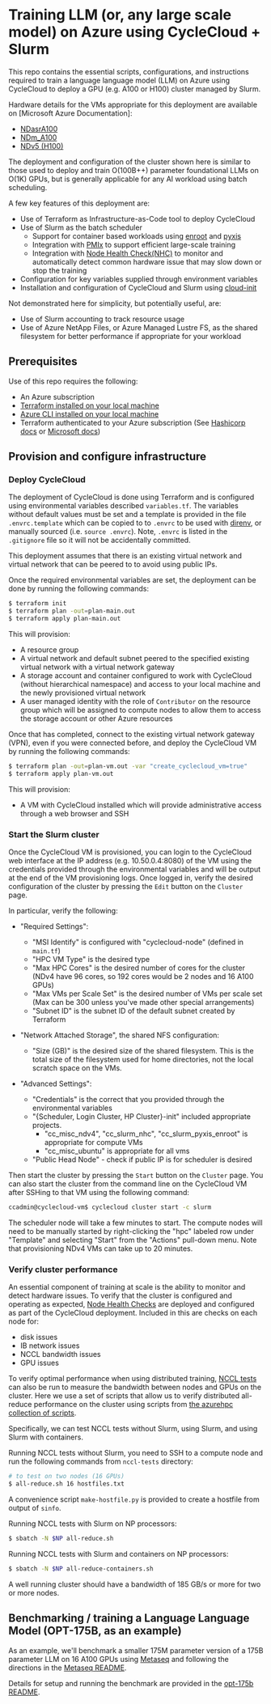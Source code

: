 # Training LLM (or, any large scale model) on Azure using CycleCloud + Slurm

This repo contains the essential scripts, configurations, and instructions required to train a language language model (LLM) on Azure using CycleCloud to deploy a GPU (e.g. A100 or H100) cluster managed by Slurm.

Hardware details for the VMs appropriate for this deployment are available on [Microsoft Azure Documentation]:
- [NDasrA100](https://learn.microsoft.com/en-us/azure/virtual-machines/nda100-v4-series)
- [NDm_A100](https://learn.microsoft.com/en-us/azure/virtual-machines/ndm-a100-v4-series)
- [NDv5 (H100)](https://azure.microsoft.com/en-in/blog/azure-previews-powerful-and-scalable-virtual-machine-to-help-customers-accelerate-ai/)

The deployment and configuration of the cluster shown here is similar to those used to deploy and train O(100B++) parameter foundational LLMs on O(1K) GPUs, but is generally applicable for any AI workload using batch scheduling.

A few key features of this deployment are:
- Use of Terraform as Infrastructure-as-Code tool to deploy CycleCloud
- Use of Slurm as the batch scheduler
  - Support for container based workloads using [enroot](https://github.com/NVIDIA/enroot) and [pyxis](https://github.com/NVIDIA/pyxis)
  - Integration with [PMIx](https://pmix.github.io/) to support efficient large-scale training
  - Integration with [Node Health Check(NHC)](https://github.com/mej/nhc) to monitor and automatically detect common hardware issue that may slow down or stop the training
- Configuration for key variables supplied through environment variables
- Installation and configuration of CycleCloud and Slurm using [cloud-init](https://cloudinit.readthedocs.io/en/latest/)

Not demonstrated here for simplicity, but potentially useful, are:
- Use of Slurm accounting to track resource usage
- Use of Azure NetApp Files, or Azure Managed Lustre FS, as the shared filesystem for better performance if appropriate for your workload

## Prerequisites

Use of this repo requires the following:

- An Azure subscription
- [Terraform installed on your local machine](https://developer.hashicorp.com/terraform/tutorials/azure-get-started/install-cli)
- [Azure CLI installed on your local machine](https://docs.microsoft.com/en-us/cli/azure/install-azure-cli)
- Terraform authenticated to your Azure subscription (See [Hashicorp docs](https://developer.hashicorp.com/terraform/tutorials/azure-get-started/azure-build) or [Microsoft docs](https://learn.microsoft.com/en-us/azure/developer/terraform/quickstart-configure#configure-in-azure-cloud-shell-with-bash))

## Provision and configure infrastructure

### Deploy CycleCloud

The deployment of CycleCloud is done using Terraform and is configured using environmental variables described `variables.tf`.  The variables without default values must be set and a template is provided in the file `.envrc.template` which can be copied to to `.envrc` to be used with [direnv](https://direnv.net/), or manually sourced (i.e. `source .envrc`).  Note, `.envrc` is listed in the `.gitignore` file so it will not be accidentally committed.

This deployment assumes that there is an existing virtual network and virtual network that can be peered to to avoid using public IPs.

Once the required environmental variables are set, the deployment can be done by running the following commands:

```bash
$ terraform init
$ terraform plan -out=plan-main.out
$ terraform apply plan-main.out
```
This will provision:
- A resource group
- A virtual network and default subnet peered to the specified existing virtual network with a virtual network gateway
- A storage account and container configured to work with CycleCloud (without hierarchical namespace) and access to your local machine and the newly provisioned virtual network
- A user managed identity with the role of `Contributor` on the resource group which will be assigned to compute nodes to allow them to access the storage account or other Azure resources

Once that has completed, connect to the existing virtual network gateway (VPN), even if you were connected before, and deploy the CycleCloud VM by running the following commands:

```bash
$ terraform plan -out=plan-vm.out -var "create_cyclecloud_vm=true"
$ terraform apply plan-vm.out
```

This will provision:
- A VM with CycleCloud installed which will provide administrative access through a web browser and SSH

### Start the Slurm cluster

Once the CycleCloud VM is provisioned, you can login to the CycleCloud web interface at the IP address (e.g. 10.50.0.4:8080) of the VM using the credentials provided through the environmental variables and will be output at the end of the VM provisioning logs.  Once logged in, verify the desired configuration of the cluster by pressing the `Edit` button on the `Cluster` page.

In particular, verify the following:

- "Required Settings":
    - "MSI Identify" is configured with "cyclecloud-node" (defined in `main.tf`)
    - "HPC VM Type" is the desired type
    - "Max HPC Cores" is the desired number of cores for the cluster (NDv4 have 96 cores, so 192 cores would be 2 nodes and 16 A100 GPUs)
    - "Max VMs per Scale Set" is the desired number of VMs per scale set (Max can be 300 unless you've made other special arrangements)
    - "Subnet ID" is the subnet ID of the default subnet created by Terraform

- "Network Attached Storage", the shared NFS configuration:
    - "Size (GB)" is the desired size of the shared filesystem. This is the total size of the filesystem used for home directories, not the local scratch space on the VMs.

- "Advanced Settings":
    - "Credentials" is the correct that you provided through the environmental variables
    - "{Scheduler, Login Cluster, HP Cluster}-init" included appropriate projects.
        - "cc_misc_ndv4", "cc_slurm_nhc", "cc_slurm_pyxis_enroot" is appropriate for compute VMs
        - "cc_misc_ubuntu" is appropriate for all vms
    - "Public Head Node" - check if public IP is for scheduler is desired

Then start the cluster by pressing the `Start` button on the `Cluster` page.  You can also start the cluster from the command line on the CycleCloud VM after SSHing to that VM using the following command:

```bash
ccadmin@cyclecloud-vm$ cyclecloud cluster start -c slurm
```

The scheduler node will take a few minutes to start.  The compute nodes will need to be manually started by right-clicking the "hpc" labeled row under "Template" and selecting "Start" from the "Actions" pull-down menu.  Note that provisioning NDv4 VMs can take up to 20 minutes.

### Verify cluster performance

An essential component of training at scale is the ability to monitor and detect hardware issues.  To verify that the cluster is configured and operating as expected, [Node Health Checks](https://github.com/mej/nhc) are deployed and configured as part of the CycleCloud deployment.  Included in this are checks on each node for:
- disk issues
- IB network issues
- NCCL bandwidth issues
- GPU issues

To verify optimal performance when using distributed training, [NCCL tests](https://github.com/NVIDIA/nccl-tests) can also be run to measure the bandwidth between nodes and GPUs on the cluster.
Here we use a set of scripts that allow us to verify distributed all-reduce performance on the cluster using scripts from [the azurehpc collection of scripts](https://github.com/Azure/azurehpc/tree/master/experimental/run_nccl_tests_ndv4).

Specifically, we can test NCCL tests without Slurm, using Slurm, and using Slurm with containers.

Running NCCL tests without Slurm, you need to SSH to a compute node and run the following commands from `nccl-tests` directory:

```bash
# to test on two nodes (16 GPUs)
$ all-reduce.sh 16 hostfiles.txt
```

A convenience script `make-hostfile.py` is provided to create a hostfile from output of `sinfo`.

Running NCCL tests with Slurm on NP processors:

```bash
$ sbatch -N $NP all-reduce.sh
```

Running NCCL tests with Slurm and containers on NP processors:

```bash
$ sbatch -N $NP all-reduce-containers.sh
```

A well running cluster should have a bandwidth of 185 GB/s or more for two or more nodes.

## Benchmarking / training a Language Language Model (OPT-175B, as an example)

As an example, we'll benchmark a smaller 175M parameter version of a 175B parameter LLM on 16 A100 GPUs using [Metaseq](https://github.com/facebookresearch/metaseq) and following the directions in the [Metaseq README](https://github.com/facebookresearch/metaseq/blob/main/docs/setup.md).

Details for setup and running the benchmark are provided in the [opt-175b README](opt-175b/README.md).